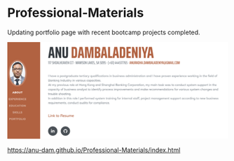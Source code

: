# Professional-Materials

Updating portfolio page with recent bootcamp projects completed.

![Sample Image](portfoliopage.png)

https://anu-dam.github.io/Professional-Materials/index.html
